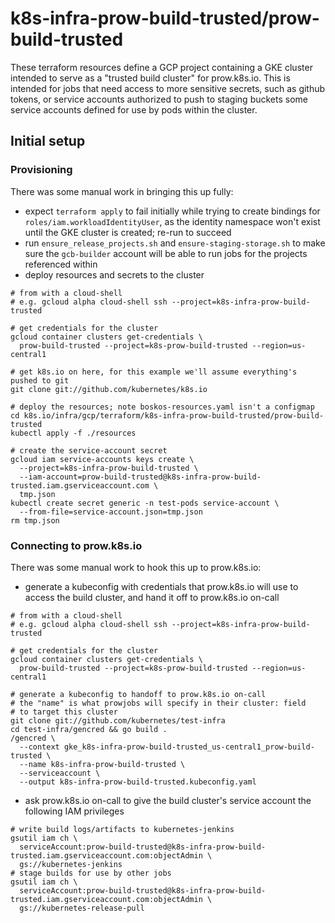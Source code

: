 # k8s-infra-prow-build-trusted/prow-build-trusted

These terraform resources define a GCP project containing a GKE cluster
intended to serve as a "trusted build cluster" for prow.k8s.io. This is
intended for jobs that need access to more sensitive secrets, such as
github tokens, or service accounts authorized to push to staging buckets
some service accounts defined for use by pods within the cluster.

## Initial setup

### Provisioning

There was some manual work in bringing this up fully:
- expect `terraform apply` to fail initially while trying to create bindings
  for `roles/iam.workloadIdentityUser`, as the identity namespace won't exist
  until the GKE cluster is created; re-run to succeed
- run `ensure_release_projects.sh` and `ensure-staging-storage.sh` to make
  sure the `gcb-builder` account will be able to run jobs for the
  projects referenced within
- deploy resources and secrets to the cluster
```
# from with a cloud-shell
# e.g. gcloud alpha cloud-shell ssh --project=k8s-infra-prow-build-trusted

# get credentials for the cluster
gcloud container clusters get-credentials \
  prow-build-trusted --project=k8s-prow-build-trusted --region=us-central1

# get k8s.io on here, for this example we'll assume everything's pushed to git
git clone git://github.com/kubernetes/k8s.io

# deploy the resources; note boskos-resources.yaml isn't a configmap
cd k8s.io/infra/gcp/terraform/k8s-infra-prow-build-trusted/prow-build-trusted
kubectl apply -f ./resources

# create the service-account secret
gcloud iam service-accounts keys create \
  --project=k8s-infra-prow-build-trusted \
  --iam-account=prow-build-trusted@k8s-infra-prow-build-trusted.iam.gserviceaccount.com \
  tmp.json
kubectl create secret generic -n test-pods service-account \
  --from-file=service-account.json=tmp.json
rm tmp.json
```

### Connecting to prow.k8s.io

There was some manual work to hook this up to prow.k8s.io:
- generate a kubeconfig with credentials that prow.k8s.io will use to access
  the build cluster, and hand it off to prow.k8s.io on-call
```
# from with a cloud-shell
# e.g. gcloud alpha cloud-shell ssh --project=k8s-infra-prow-build-trusted

# get credentials for the cluster
gcloud container clusters get-credentials \
  prow-build-trusted --project=k8s-prow-build-trusted --region=us-central1

# generate a kubeconfig to handoff to prow.k8s.io on-call
# the "name" is what prowjobs will specify in their cluster: field
# to target this cluster
git clone git://github.com/kubernetes/test-infra
cd test-infra/gencred && go build .
/gencred \
  --context gke_k8s-infra-prow-build-trusted_us-central1_prow-build-trusted \
  --name k8s-infra-prow-build-trusted \
  --serviceaccount \
  --output k8s-infra-prow-build-trusted.kubeconfig.yaml
```
- ask prow.k8s.io on-call to give the build cluster's service account the
  following IAM privileges
```
# write build logs/artifacts to kubernetes-jenkins
gsutil iam ch \
  serviceAccount:prow-build-trusted@k8s-infra-prow-build-trusted.iam.gserviceaccount.com:objectAdmin \
  gs://kubernetes-jenkins
# stage builds for use by other jobs
gsutil iam ch \
  serviceAccount:prow-build-trusted@k8s-infra-prow-build-trusted.iam.gserviceaccount.com:objectAdmin \
  gs://kubernetes-release-pull
```
